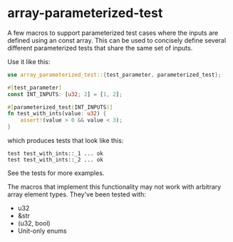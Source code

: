 # array-parameterized-test

A few macros to support parameterized test cases where the inputs are defined using an const array. This can be used to concisely define several different parameterized tests that share the same set of inputs.

Use it like this:

```rust
use array_parameterized_test::{test_parameter, parameterized_test};

#[test_parameter]
const INT_INPUTS: [u32; 2] = [1, 2];

#[parameterized_test(INT_INPUTS)]
fn test_with_ints(value: u32) {
    assert!(value > 0 && value < 3);
}
```

which produces tests that look like this:

```
test test_with_ints::_1 ... ok
test test_with_ints::_2 ... ok
```

See the tests for more examples.

The macros that implement this functionality may not work with arbitrary array element types. They've been tested with:

- u32
- &str
- (u32, bool)
- Unit-only enums
